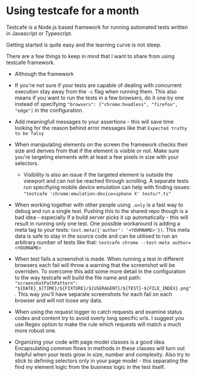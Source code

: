 # Using testcafe for a month

Testcafe is a Node.js based framework for running automated tests written in Javascript or Typescript.

Getting started is quite easy and the learning curve is not steep.

There are a few things to keep in mind that I want to share from using testcafe framework.

* Although the framework

* If you're not sure if your tests are capable of dealing with concurrent execution stay away from the `-c` flag when running them. This also means if you want to run the tests in a few browsers, do it one by one instead of specifying ```"browsers": ["chrome:headless", "firefox", "edge"]``` in the configuration.


* Add meaningfull messages to your assertions - this will save time looking for the reason behind error messages like that `Expected truthy to be falsy`

* When manipulating elements on the screen the framework checks their size and derives from that if the element is visible or not. Make sure you're targeting elements with at least a few pixels in size with your selectors. 

  * Visibility is also an issue if the targeted element is outside the viewport and can not be reached through scrolling. A separate tests run specifiying mobile device emulation can help with finding issues: `"testcafe 'chrome:emulation:device=iphone X' tests/*.ts"`
  
* When working together with other people using `.only` is a fast way to debug and run a single test. Pushing this to the shared repo though is a bad idea - especially if a build server picks it up automatically - this will result in running only one test. One possible workaround is adding a meta tag to your tests: `test.meta({'author': '<YOURNAME>'})`. This meta data is safe to stay in the source code and can be utilised to run an arbitrary number of tests like that: `testcafe chrome --test-meta author=<YOURNAME>`

* When test fails a screenshot is made. When running a test in different browsers each fail will throw a warning that the screenshot will be overriden. To overcome this add some more detail in the configuration to the way testcafe will build the file name and path: `"screenshotPathPattern": "${DATE}_${TIME}/${FIXTURE}/${USERAGENT}/${TEST}-${FILE_INDEX}.png"`. This way you'll have separate screenshots for each fail on each browser and will not loose any data.

* When using the request logger to catch requests and examine status codes and content try to avoid overly long specific urls. I suggest you use Regex option to make the rule which requests will match a much more robust one.

* Organizing your code with page model classes is a good idea. Encapsulating common flows in methods in these classes will turn out helpful when your tests grow in size, number and complexity. Also try to stick to defining selectors only in your page model - this separating the find my element logic from the business logic in the test itself.





